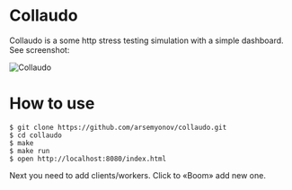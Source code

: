 Collaudo
========

Collaudo is a some http stress testing simulation with a simple dashboard. See screenshot:

![Collaudo](http://d.pr/i/jvtx+)

How to use
========

    $ git clone https://github.com/arsemyonov/collaudo.git  
    $ cd collaudo
    $ make
    $ make run
    $ open http://localhost:8080/index.html

Next you need to add clients/workers. Click to «Boom» add new one.
